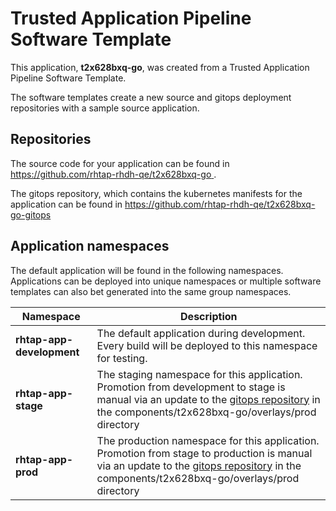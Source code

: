 # Trusted Application Pipeline Software Template

This application, **t2x628bxq-go**, was created from a Trusted Application Pipeline Software Template.

The software templates create a new source and gitops deployment repositories with a sample source application. 

## Repositories

The source code for your application can be found in [https://github.com/rhtap-rhdh-qe/t2x628bxq-go ](https://github.com/rhtap-rhdh-qe/t2x628bxq-go ).
 
The gitops repository, which contains the kubernetes manifests for the application can be found in 
[https://github.com/rhtap-rhdh-qe/t2x628bxq-go-gitops ](https://github.com/rhtap-rhdh-qe/t2x628bxq-go-gitops ) 

## Application namespaces 

The default application will be found in the following namespaces. Applications can be deployed into unique namespaces or multiple software templates can also bet generated into the same group namespaces.  

|  Namespace   |  Description   |  
| -------- | -------- |   
| **rhtap-app-development** | The default application during development. Every build will be deployed to this namespace for testing. | 
| **rhtap-app-stage** | The staging namespace for this application. Promotion from development to stage is manual via an update to the [gitops repository](https://github.com/rhtap-rhdh-qe/t2x628bxq-go-gitops ) in the components/t2x628bxq-go/overlays/prod directory |  
| **rhtap-app-prod** | The production namespace for this application. Promotion from stage to production is manual via an update to the [gitops repository](https://github.com/rhtap-rhdh-qe/t2x628bxq-go-gitops ) in the components/t2x628bxq-go/overlays/prod directory | 